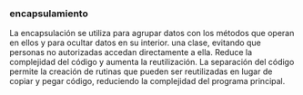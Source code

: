 ### encapsulamiento

La encapsulación se utiliza para agrupar datos con los métodos que operan en ellos y para ocultar datos en su interior.
una clase, evitando que personas no autorizadas accedan directamente a ella. Reduce la complejidad del código y
aumenta la reutilización. La separación del código permite la creación de rutinas que pueden ser reutilizadas
en lugar de copiar y pegar código, reduciendo la complejidad del programa principal.